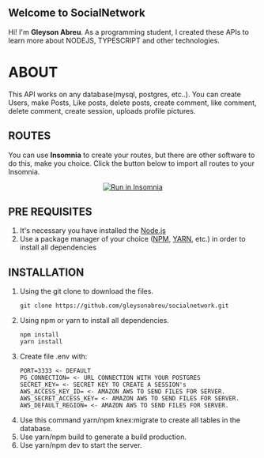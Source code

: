 ## Welcome to SocialNetwork

Hi! I'm **Gleyson Abreu**. As a programming student, I created these APIs to learn more about NODEJS, TYPESCRIPT and other technologies. 

# ABOUT

This API works on any database(mysql, postgres, etc..). You can create Users, make Posts, Like posts, delete posts, create comment, like comment, delete comment, create session, uploads profile pictures.
## ROUTES

You can use **Insomnia** to create your routes, but there are other software to do this, make you choice.
Click the button below to import all routes to your Insomnia.
<p  align="center">
<a  href="https://insomnia.rest/run/?label=SocialNetwork&uri=https%3A%2F%2Fgist.githubusercontent.com%2Fgleysonabreu%2F6dfde7ab6f7bad5c3d5f25556bb04a3e%2Fraw%2F8cf4685c8a45055ecbedd503cf579aff32c4d1fb%2FInsomnia_2020-07-08.har"  target="_blank"><img  src="https://insomnia.rest/images/run.svg"  alt="Run in Insomnia"></a>
</p>

## PRE REQUISITES 

1. It's necessary you have installed the [Node.js](https://nodejs.org/en/)
2. Use a package manager of your choice ([NPM](https://www.npmjs.com/), [YARN](https://yarnpkg.com/), etc.) in order to install all dependencies

## INSTALLATION

1. Using the git clone to download the files.
    ```
    git clone https://github.com/gleysonabreu/socialnetwork.git
    ```
2. Using npm or yarn to install all dependencies.
    ```
    npm install
    yarn install
    ```
3. Create file .env with:
    ```
    PORT=3333 <- DEFAULT
    PG_CONNECTION= <- URL CONNECTION WITH YOUR POSTGRES
    SECRET_KEY= <- SECRET KEY TO CREATE A SESSION's
    AWS_ACCESS_KEY_ID= <- AMAZON AWS TO SEND FILES FOR SERVER.
    AWS_SECRET_ACCESS_KEY= <- AMAZON AWS TO SEND FILES FOR SERVER.
    AWS_DEFAULT_REGION= <- AMAZON AWS TO SEND FILES FOR SERVER.
    ```
5. Use this command yarn/npm knex:migrate to create all tables in the database.
6. Use yarn/npm build to generate a build production.
7. Use yarn/npm dev to start the server.
